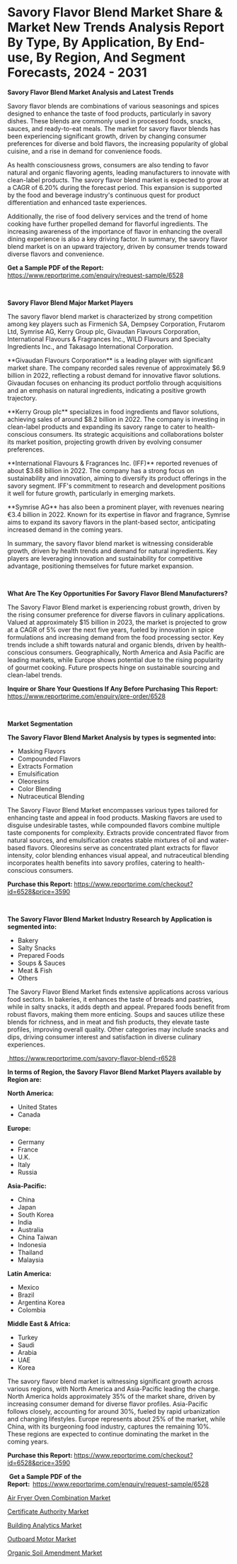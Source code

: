 <p><h1>Savory Flavor Blend Market Share & Market New Trends Analysis Report By Type, By Application, By End-use, By Region, And Segment Forecasts, 2024 - 2031</h1></p><p><strong>Savory Flavor Blend Market Analysis and Latest Trends</strong></p>
<p><p>Savory flavor blends are combinations of various seasonings and spices designed to enhance the taste of food products, particularly in savory dishes. These blends are commonly used in processed foods, snacks, sauces, and ready-to-eat meals. The market for savory flavor blends has been experiencing significant growth, driven by changing consumer preferences for diverse and bold flavors, the increasing popularity of global cuisine, and a rise in demand for convenience foods.</p><p>As health consciousness grows, consumers are also tending to favor natural and organic flavoring agents, leading manufacturers to innovate with clean-label products. The savory flavor blend market is expected to grow at a CAGR of 6.20% during the forecast period. This expansion is supported by the food and beverage industry's continuous quest for product differentiation and enhanced taste experiences. </p><p>Additionally, the rise of food delivery services and the trend of home cooking have further propelled demand for flavorful ingredients. The increasing awareness of the importance of flavor in enhancing the overall dining experience is also a key driving factor. In summary, the savory flavor blend market is on an upward trajectory, driven by consumer trends toward diverse flavors and convenience.</p></p>
<p><strong>Get a Sample PDF of the Report:&nbsp;</strong> <a href="https://www.reportprime.com/enquiry/request-sample/6528?utm_campaign=1121&utm_medium=2&utm_source=Github&utm_content=ia&utm_term=15112024&utm_id=savory-flavor-blend">https://www.reportprime.com/enquiry/request-sample/6528</a></p>
<p>&nbsp;</p>
<p><strong>Savory Flavor Blend Major Market Players</strong></p>
<p><p>The savory flavor blend market is characterized by strong competition among key players such as Firmenich SA, Dempsey Corporation, Frutarom Ltd, Symrise AG, Kerry Group plc, Givaudan Flavours Corporation, International Flavours & Fragrances Inc., WILD Flavours and Specialty Ingredients Inc., and Takasago International Corporation.</p><p>**Givaudan Flavours Corporation** is a leading player with significant market share. The company recorded sales revenue of approximately $6.9 billion in 2022, reflecting a robust demand for innovative flavor solutions. Givaudan focuses on enhancing its product portfolio through acquisitions and an emphasis on natural ingredients, indicating a positive growth trajectory.</p><p>**Kerry Group plc** specializes in food ingredients and flavor solutions, achieving sales of around $8.2 billion in 2022. The company is investing in clean-label products and expanding its savory range to cater to health-conscious consumers. Its strategic acquisitions and collaborations bolster its market position, projecting growth driven by evolving consumer preferences.</p><p>**International Flavours & Fragrances Inc. (IFF)** reported revenues of about $3.68 billion in 2022. The company has a strong focus on sustainability and innovation, aiming to diversify its product offerings in the savory segment. IFF's commitment to research and development positions it well for future growth, particularly in emerging markets.</p><p>**Symrise AG** has also been a prominent player, with revenues nearing €3.4 billion in 2022. Known for its expertise in flavor and fragrance, Symrise aims to expand its savory flavors in the plant-based sector, anticipating increased demand in the coming years.</p><p>In summary, the savory flavor blend market is witnessing considerable growth, driven by health trends and demand for natural ingredients. Key players are leveraging innovation and sustainability for competitive advantage, positioning themselves for future market expansion.</p></p>
<p>&nbsp;</p>
<p><strong>What Are The Key Opportunities For Savory Flavor Blend Manufacturers?</strong></p>
<p><p>The Savory Flavor Blend market is experiencing robust growth, driven by the rising consumer preference for diverse flavors in culinary applications. Valued at approximately $15 billion in 2023, the market is projected to grow at a CAGR of 5% over the next five years, fueled by innovation in spice formulations and increasing demand from the food processing sector. Key trends include a shift towards natural and organic blends, driven by health-conscious consumers. Geographically, North America and Asia Pacific are leading markets, while Europe shows potential due to the rising popularity of gourmet cooking. Future prospects hinge on sustainable sourcing and clean-label trends.</p></p>
<p><strong>Inquire or Share Your Questions If Any Before Purchasing This Report:</strong> <a href="https://www.reportprime.com/enquiry/pre-order/6528?utm_campaign=1121&utm_medium=2&utm_source=Github&utm_content=ia&utm_term=15112024&utm_id=savory-flavor-blend">https://www.reportprime.com/enquiry/pre-order/6528</a></p>
<p>&nbsp;</p>
<p><strong>Market Segmentation</strong></p>
<p><strong>The Savory Flavor Blend Market Analysis by types is segmented into:</strong></p>
<p><ul><li>Masking Flavors</li><li>Compounded Flavors</li><li>Extracts Formation</li><li>Emulsification</li><li>Oleoresins</li><li>Color Blending</li><li>Nutraceutical Blending</li></ul></p>
<p><p>The Savory Flavor Blend Market encompasses various types tailored for enhancing taste and appeal in food products. Masking flavors are used to disguise undesirable tastes, while compounded flavors combine multiple taste components for complexity. Extracts provide concentrated flavor from natural sources, and emulsification creates stable mixtures of oil and water-based flavors. Oleoresins serve as concentrated plant extracts for flavor intensity, color blending enhances visual appeal, and nutraceutical blending incorporates health benefits into savory profiles, catering to health-conscious consumers.</p></p>
<p><strong>Purchase this Report:&nbsp;</strong><a href="https://www.reportprime.com/checkout?id=6528&price=3590&utm_campaign=1121&utm_medium=2&utm_source=Github&utm_content=ia&utm_term=15112024&utm_id=savory-flavor-blend">https://www.reportprime.com/checkout?id=6528&price=3590</a></p>
<p>&nbsp;</p>
<p><strong>The Savory Flavor Blend Market Industry Research by Application is segmented into:</strong></p>
<p><ul><li>Bakery</li><li>Salty Snacks</li><li>Prepared Foods</li><li>Soups & Sauces</li><li>Meat & Fish</li><li>Others</li></ul></p>
<p><p>The Savory Flavor Blend Market finds extensive applications across various food sectors. In bakeries, it enhances the taste of breads and pastries, while in salty snacks, it adds depth and appeal. Prepared foods benefit from robust flavors, making them more enticing. Soups and sauces utilize these blends for richness, and in meat and fish products, they elevate taste profiles, improving overall quality. Other categories may include snacks and dips, driving consumer interest and satisfaction in diverse culinary experiences.</p></p>
<p><a href="https://www.reportprime.com/savory-flavor-blend-r6528?utm_campaign=1121&utm_medium=2&utm_source=Github&utm_content=ia&utm_term=15112024&utm_id=savory-flavor-blend">&nbsp;https://www.reportprime.com/savory-flavor-blend-r6528</a></p>
<p><strong>In terms of Region, the Savory Flavor Blend Market Players available by Region are:</strong></p>
<p>
    <p> <strong> North America: </strong>
        <ul>
            <li>United States</li>
            <li>Canada</li>
        </ul>
        </p> 
    <p> <strong> Europe: </strong>
        <ul>
            <li>Germany</li>
            <li>France</li>
            <li>U.K.</li>
            <li>Italy</li>
            <li>Russia</li>
        </ul>
        </p> 
    <p> <strong> Asia-Pacific: </strong>
        <ul>
            <li>China</li>
            <li>Japan</li>
            <li>South Korea</li>
            <li>India</li>
            <li>Australia</li>
            <li>China Taiwan</li>
            <li>Indonesia</li>
            <li>Thailand</li>
            <li>Malaysia</li>
        </ul>
        </p> 
    <p> <strong> Latin America: </strong>
        <ul>
            <li>Mexico</li>
            <li>Brazil</li>
            <li>Argentina Korea</li>
            <li>Colombia</li>
        </ul>
        </p> 
    <p> <strong> Middle East & Africa: </strong>
        <ul>
            <li>Turkey</li>
            <li>Saudi</li>
            <li>Arabia</li>
            <li>UAE</li>
            <li>Korea</li>
        </ul>
    </p>
    </p>
<p><p>The savory flavor blend market is witnessing significant growth across various regions, with North America and Asia-Pacific leading the charge. North America holds approximately 35% of the market share, driven by increasing consumer demand for diverse flavor profiles. Asia-Pacific follows closely, accounting for around 30%, fueled by rapid urbanization and changing lifestyles. Europe represents about 25% of the market, while China, with its burgeoning food industry, captures the remaining 10%. These regions are expected to continue dominating the market in the coming years.</p></p>
<p><strong>Purchase this Report: </strong><a href="https://www.reportprime.com/checkout?id=6528&price=3590&utm_campaign=1121&utm_medium=2&utm_source=Github&utm_content=ia&utm_term=15112024&utm_id=savory-flavor-blend">https://www.reportprime.com/checkout?id=6528&price=3590</a></p>
<p>&nbsp;<strong>Get a Sample PDF of the Report:&nbsp;&nbsp;</strong><a href="https://www.reportprime.com/enquiry/request-sample/6528?utm_campaign=1121&utm_medium=2&utm_source=Github&utm_content=ia&utm_term=15112024&utm_id=savory-flavor-blend">https://www.reportprime.com/enquiry/request-sample/6528</a></p>
<p><strong></strong></p>
<p><p><a href="https://www.linkedin.com/pulse/air-fryer-oven-combination-industry-sector-new-technologies-8zxcc?utm_campaign=1121&utm_medium=2&utm_source=Github&utm_content=ia&utm_term=15112024&utm_id=savory-flavor-blend">Air Fryer Oven Combination Market</a></p><p><a href="https://issuu.com/reportprime-2/docs/certificate-authority-market-size-2_1630f93f4a1032?utm_campaign=1121&utm_medium=2&utm_source=Github&utm_content=ia&utm_term=15112024&utm_id=savory-flavor-blend">Certificate Authority Market</a></p><p><a href="https://issuu.com/reportprime-2/docs/building-analytics-market-size-2030_40c8483ec9c146?utm_campaign=1121&utm_medium=2&utm_source=Github&utm_content=ia&utm_term=15112024&utm_id=savory-flavor-blend">Building Analytics Market</a></p><p><a href="https://www.linkedin.com/pulse/future-innovation-global-outboard-motor-market-growth-yzzne?utm_campaign=1121&utm_medium=2&utm_source=Github&utm_content=ia&utm_term=15112024&utm_id=savory-flavor-blend">Outboard Motor Market</a></p><p><a href="https://www.linkedin.com/pulse/organic-soil-amendment-market-pulse-137-expansion-blueprint-2024-2031-isije?utm_campaign=1121&utm_medium=2&utm_source=Github&utm_content=ia&utm_term=15112024&utm_id=savory-flavor-blend">Organic Soil Amendment Market</a></p></p>